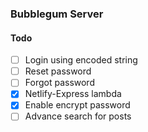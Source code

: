 ### Bubblegum Server

#### Todo

- [ ] Login using encoded string
- [ ] Reset password
- [ ] Forgot password
- [x] Netlify-Express lambda
- [x] Enable encrypt password
- [ ] Advance search for posts
